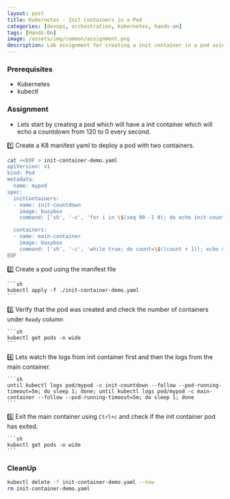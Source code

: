 ```yaml
---
layout: post
title: Kubernetes - Init Containers in a Pod
categories: [devops, orchestration, kubernetes, hands-on]
tags: [Hands-On]
image: /assets/img/common/assignment.png
description: Lab assignment for creating a init container in a pod using kubectl
---
```


### Prerequisites

- Kubernetes
- kubectl

### Assignment

- Lets start by creating a pod which will have a init container which will echo a countdown from 120 to 0 every second.

1️⃣ Create a K8 manifest yaml to deploy a pod with two containers.

```sh
cat <<EOF > init-container-demo.yaml
apiVersion: v1
kind: Pod
metadata:
  name: mypod
spec:
  initContainers:
  - name: init-countdown
    image: busybox
    command: ['sh', '-c', 'for i in \$(seq 90 -1 0); do echo init-countdown: \$i; sleep 1; done']

  containers:
  - name: main-container
    image: busybox
    command: ['sh', '-c', 'while true; do count=\$((count + 1)); echo main-container: sleeping for 30 seconds - iteration \$count; sleep 30; done']
EOF
```

2️⃣ Create a pod using the manifest file

    ```sh
    kubectl apply -f ./init-container-demo.yaml
    ```

3️⃣ Verify that the pod was created and check the number of containers under `Ready` column

    ```sh
    kubectl get pods -o wide
    ```

4️⃣ Lets watch the logs from init container first and then the logs from the main container.

    ```sh
    until kubectl logs pod/mypod -c init-countdown --follow --pod-running-timeout=5m; do sleep 1; done; until kubectl logs pod/mypod -c main-container --follow --pod-running-timeout=5m; do sleep 1; done
    ```

5️⃣ Exit the main container using `Ctrl+c` and check if the init container pod has exited.

    ```sh
    kubectl get pods -o wide
    ```
  
### CleanUp

```sh
kubectl delete -f init-container-demo.yaml --now
rm init-container-demo.yaml
```